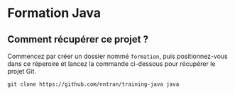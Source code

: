 # Formation Java

## Comment récupérer ce projet ?

Commencez par créer un dossier nommé `formation`, puis positionnez-vous dans ce réperoire et lancez la commande ci-dessous pour récupérer le projet Git.

```
git clone https://github.com/nntran/training-java java
```

